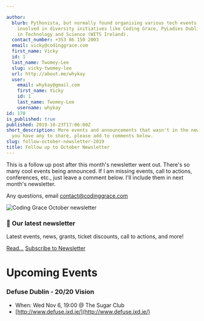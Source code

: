 ```yaml
---

author:
  blurb: Pythonista, but normally found organising various tech events, and now heavily
    involved in diversity initiatives like Coding Grace, PyLadies Dublin, and Women
    in Technology and Science (WITS Ireland).
  contact_number: +353 86 150 2003
  email: vicky@codinggrace.com
  first_name: Vicky
  id: 1
  last_name: Twomey-Lee
  slug: vicky-twomey-lee
  url: http://about.me/whykay
  user:
    email: whykay@gmail.com
    first_name: Vicky
    id: 1
    last_name: Twomey-Lee
    username: whykay
id: 170
is_published: true
published: 2019-10-23T17:06:00Z
short_description: More events and announcements that wasn't in the newsletter. If
  you have any to share, please add to comments below.
slug: follow-october-newsletter-2019
title: Follow up to October Newsletter
---
```


This is a follow up post after this month's newsletter went out. There's so many cool events being announced. If I am missing events, call to actions, conferences, etc., just leave a comment below. I'll include them in next month's newsletter.

Any questions, email <a href="mailto:contact@codinggrace.com">contact@codinggrace.com</a>

<div class="row">
  <div class="col-sm-6 col-md-12">
    <div class="thumbnail">
      <img src="https://gallery.mailchimp.com/8612b25618972d14df5c6a1fb/images/df17db17-8b64-494b-83a2-c5a84ab2a66c.png" alt="Coding Grace October newsletter">
      <div class="caption">
        <h3>📰 Our latest newsletter</h3>
        <p>Latest events, news, grants, ticket discounts, call to actions, and more!</p>
        <p><a href="https://mailchi.mp/c8783b579e73/cg-oct19-newsletter" class="btn btn-primary" role="button">Read...</a> <a href="https://codinggrace.com" class="btn btn-default" role="button">Subscribe to Newsletter</a></p>
      </div>
    </div>
  </div>
</div>

# Upcoming Events
### Defuse Dublin - 20/20 Vision
* When: Wed Nov 6, 19:00 @ The Sugar Club
* [http://www.defuse.ixd.ie/](http://www.defuse.ixd.ie/)